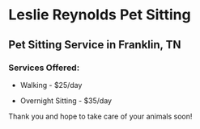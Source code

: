 # Leslie Reynolds Pet Sitting
## Pet Sitting Service in Franklin, TN

### **Services Offered**:

* Walking - $25/day

* Overnight Sitting - $35/day

Thank you and hope to take care of your animals soon!
